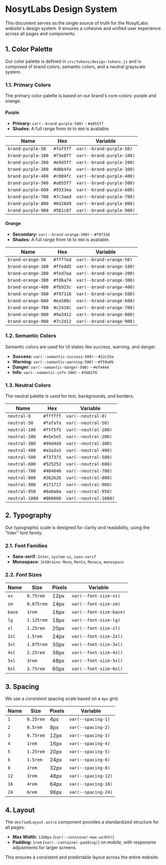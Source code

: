 # NosytLabs Design System

This document serves as the single source of truth for the NosytLabs website's design system. It ensures a cohesive and unified user experience across all pages and components.

## 1. Color Palette

Our color palette is defined in `src/tokens/design-tokens.js` and is composed of brand colors, semantic colors, and a neutral grayscale system.

### 1.1. Primary Colors

The primary color palette is based on our brand's core colors: purple and orange.

#### Purple

*   **Primary:** `var(--brand-purple-500)` - `#a855f7`
*   **Shades:** A full range from `50` to `900` is available.

| Name                 | Hex       | Variable                  |
| -------------------- | --------- | ------------------------- |
| `brand-purple-50`    | `#faf5ff` | `var(--brand-purple-50)`  |
| `brand-purple-100`   | `#f3e8ff` | `var(--brand-purple-100)` |
| `brand-purple-200`   | `#e9d5ff` | `var(--brand-purple-200)` |
| `brand-purple-300`   | `#d8b4fe` | `var(--brand-purple-300)` |
| `brand-purple-400`   | `#c084fc` | `var(--brand-purple-400)` |
| `brand-purple-500`   | `#a855f7` | `var(--brand-purple-500)` |
| `brand-purple-600`   | `#9333ea` | `var(--brand-purple-600)` |
| `brand-purple-700`   | `#7c3aed` | `var(--brand-purple-700)` |
| `brand-purple-800`   | `#6d28d9` | `var(--brand-purple-800)` |
| `brand-purple-900`   | `#581c87` | `var(--brand-purple-900)` |

#### Orange

*   **Secondary:** `var(--brand-orange-500)` - `#f97316`
*   **Shades:** A full range from `50` to `900` is available.

| Name                 | Hex       | Variable                  |
| -------------------- | --------- | ------------------------- |
| `brand-orange-50`    | `#fff7ed` | `var(--brand-orange-50)`  |
| `brand-orange-100`   | `#ffedd5` | `var(--brand-orange-100)` |
| `brand-orange-200`   | `#fed7aa` | `var(--brand-orange-200)` |
| `brand-orange-300`   | `#fdba74` | `var(--brand-orange-300)` |
| `brand-orange-400`   | `#fb923c` | `var(--brand-orange-400)` |
| `brand-orange-500`   | `#f97316` | `var(--brand-orange-500)` |
| `brand-orange-600`   | `#ea580c` | `var(--brand-orange-600)` |
| `brand-orange-700`   | `#c2410c` | `var(--brand-orange-700)` |
| `brand-orange-800`   | `#9a3412` | `var(--brand-orange-800)` |
| `brand-orange-900`   | `#7c2d12` | `var(--brand-orange-900)` |

### 1.2. Semantic Colors

Semantic colors are used for UI states like success, warning, and danger.

*   **Success:** `var(--semantic-success-500)` - `#22c55e`
*   **Warning:** `var(--semantic-warning-500)` - `#f59e0b`
*   **Danger:** `var(--semantic-danger-500)` - `#ef4444`
*   **Info:** `var(--semantic-info-500)` - `#3b82f6`

### 1.3. Neutral Colors

The neutral palette is used for text, backgrounds, and borders.

| Name            | Hex       | Variable               |
| --------------- | --------- | ---------------------- |
| `neutral-0`     | `#ffffff` | `var(--neutral-0)`     |
| `neutral-50`    | `#fafafa` | `var(--neutral-50)`    |
| `neutral-100`   | `#f5f5f5` | `var(--neutral-100)`   |
| `neutral-200`   | `#e5e5e5` | `var(--neutral-200)`   |
| `neutral-300`   | `#d4d4d4` | `var(--neutral-300)`   |
| `neutral-400`   | `#a3a3a3` | `var(--neutral-400)`   |
| `neutral-500`   | `#737373` | `var(--neutral-500)`   |
| `neutral-600`   | `#525252` | `var(--neutral-600)`   |
| `neutral-700`   | `#404040` | `var(--neutral-700)`   |
| `neutral-800`   | `#262626` | `var(--neutral-800)`   |
| `neutral-900`   | `#171717` | `var(--neutral-900)`   |
| `neutral-950`   | `#0a0a0a` | `var(--neutral-950)`   |
| `neutral-1000`  | `#000000` | `var(--neutral-1000)`  |

## 2. Typography

Our typographic scale is designed for clarity and readability, using the "Inter" font family.

### 2.1. Font Families

*   **Sans-serif:** `Inter`, `system-ui`, `sans-serif`
*   **Monospace:** `JetBrains Mono`, `Menlo`, `Monaco`, `monospace`

### 2.2. Font Sizes

| Name    | Size      | Pixels | Variable              |
| ------- | --------- | ------ | --------------------- |
| `xs`    | `0.75rem` | 12px   | `var(--font-size-xs)` |
| `sm`    | `0.875rem`| 14px   | `var(--font-size-sm)` |
| `base`  | `1rem`    | 16px   | `var(--font-size-base)`|
| `lg`    | `1.125rem`| 18px   | `var(--font-size-lg)` |
| `xl`    | `1.25rem` | 20px   | `var(--font-size-xl)` |
| `2xl`   | `1.5rem`  | 24px   | `var(--font-size-2xl)`|
| `3xl`   | `1.875rem`| 30px   | `var(--font-size-3xl)`|
| `4xl`   | `2.25rem` | 36px   | `var(--font-size-4xl)`|
| `5xl`   | `3rem`    | 48px   | `var(--font-size-5xl)`|
| `6xl`   | `3.75rem` | 60px   | `var(--font-size-6xl)`|

## 3. Spacing

We use a consistent spacing scale based on a `4px` grid.

| Name | Size      | Pixels | Variable           |
| ---- | --------- | ------ | ------------------ |
| `1`  | `0.25rem` | 4px    | `var(--spacing-1)` |
| `2`  | `0.5rem`  | 8px    | `var(--spacing-2)` |
| `3`  | `0.75rem` | 12px   | `var(--spacing-3)` |
| `4`  | `1rem`    | 16px   | `var(--spacing-4)` |
| `5`  | `1.25rem` | 20px   | `var(--spacing-5)` |
| `6`  | `1.5rem`  | 24px   | `var(--spacing-6)` |
| `8`  | `2rem`    | 32px   | `var(--spacing-8)` |
| `12` | `3rem`    | 48px   | `var(--spacing-12)`|
| `16` | `4rem`    | 64px   | `var(--spacing-16)`|
| `24` | `6rem`    | 96px   | `var(--spacing-24)`|

## 4. Layout

The `UnifiedLayout.astro` component provides a standardized structure for all pages.

*   **Max Width:** `1280px` (`var(--container-max-width)`)
*   **Padding:** `1rem` (`var(--container-padding)`) on mobile, with responsive adjustments for larger screens.

This ensures a consistent and predictable layout across the entire website.